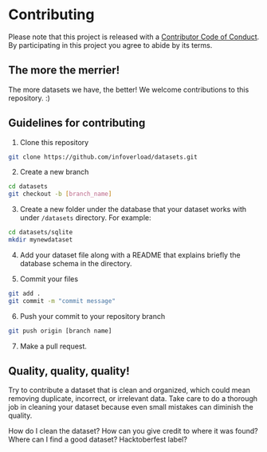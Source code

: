 # Contributing

Please note that this project is released with a [Contributor Code of Conduct](code-of-conduct.md). By participating in this project you agree to abide by its terms.

## The more the merrier! 
The more datasets we have, the better!  We welcome contributions to this repository. :)

## Guidelines for contributing

1. Clone this repository

```sh
git clone https://github.com/infoverload/datasets.git
```

2. Create a new branch

```sh
cd datasets
git checkout -b [branch_name]
```

3. Create a new folder under the database that your dataset works with under `/datasets` directory. For example:

```sh
cd datasets/sqlite
mkdir mynewdataset
```

4. Add your dataset file along with a README that explains briefly the database schema in the directory.

5. Commit your files

```sh
git add .
git commit -m "commit message"
```

6. Push your commit to your repository branch

```sh
git push origin [branch name]
```

7. Make a pull request.  


## Quality, quality, quality!  

Try to contribute a dataset that is clean and organized, which could mean removing duplicate, incorrect, or irrelevant data. Take care to do a thorough job in cleaning your dataset because even small mistakes can diminish the quality. 


How do I clean the dataset?
How can you give credit to where it was found?
Where can I find a good dataset?
Hacktoberfest label?
